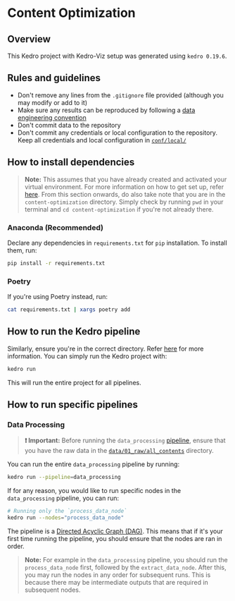 # Content Optimization

## Overview

This Kedro project with Kedro-Viz setup was generated using `kedro 0.19.6`.

## Rules and guidelines

- Don't remove any lines from the `.gitignore` file provided (although you may modify or add to it)
- Make sure any results can be reproduced by following a [data engineering convention](https://docs.kedro.org/en/stable/faq/faq.html#what-is-data-engineering-convention)
- Don't commit data to the repository
- Don't commit any credentials or local configuration to the repository. Keep all credentials and local configuration in [`conf/local/`](content-optimization/conf/local)

## How to install dependencies

<a id="note"></a>
> **Note:** This assumes that you have already created and activated your virtual environment. For more information on how to get set up, refer [here](../README.md#installation). From this section onwards, do also take note that you are in the `content-optimization` directory. Simply check by running `pwd` in your terminal and `cd content-optimization` if you're not already there.

### Anaconda (Recommended)

Declare any dependencies in `requirements.txt` for `pip` installation. To install them, run:

```bash
pip install -r requirements.txt
```

### Poetry

If you're using Poetry instead, run:

```bash
cat requirements.txt | xargs poetry add
```

## How to run the Kedro pipeline

Similarly, ensure you're in the correct directory. Refer [here](#note) for more information. You can simply run the Kedro project with:

```bash
kedro run
```

This will run the entire project for all pipelines.

## How to run specific pipelines

### Data Processing

> **❗ Important:** Before running the `data_processing` [pipeline]((../content-optimization/src/content_optimization/pipelines/data_processing/pipeline.py)), ensure that you have the raw data in the [`data/01_raw/all_contents`](../content-optimization/data/01_raw/all_contents) directory.

You can run the entire `data_processing` pipeline by running:

```bash
kedro run --pipeline=data_processing
```

If for any reason, you would like to run specific nodes in the `data_processing` pipeline, you can run:

```bash
# Running only the `process_data_node`
kedro run --nodes="process_data_node"
```

The pipeline is a [Directed Acyclic Graph (DAG)](https://en.wikipedia.org/wiki/Directed_acyclic_graph). This means that if it's your first time running the pipeline, you should ensure that the nodes are ran in order.

> **Note:** For example in the `data_processing` pipeline, you should run the `process_data_node` first, followed by the `extract_data_node`. After this, you may run the nodes in any order for subsequent runs. This is because there may be intermediate outputs that are required in subsequent nodes.
